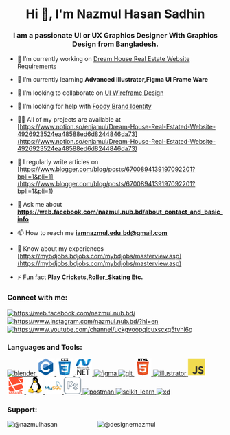 <h1 align="center">Hi 👋, I'm Nazmul Hasan Sadhin</h1>
<h3 align="center">I am a passionate UI or UX Graphics Designer With Graphics Design from Bangladesh.</h3>

- 🔭 I’m currently working on [Dream House Real Estate Website Requirements](https://www.notion.so/enjamul/Dream-House-Real-Estate-Website-Requirements-f6878b32f39843adb60500680cd76a15)

- 🌱 I’m currently learning **Advanced Illustrator,Figma UI Frame Ware**

- 👯 I’m looking to collaborate on [UI Wireframe Design](https://www.notion.so/enjamul/UI-Wireframe-Design-e4668c4343f94778b028cd19d96f3033)

- 🤝 I’m looking for help with [Foody Brand Identity](https://www.notion.so/enjamul/Foody-Brand-Identity-a27a0e7154794ae7ac7248e9b51b3acc)

- 👨‍💻 All of my projects are available at [https://www.notion.so/enjamul/Dream-House-Real-Estated-Website-4926923524ea48588ed6d8244846da73](https://www.notion.so/enjamul/Dream-House-Real-Estated-Website-4926923524ea48588ed6d8244846da73)

- 📝 I regularly write articles on [https://www.blogger.com/blog/posts/6700894139197092201?bpli=1&pli=1](https://www.blogger.com/blog/posts/6700894139197092201?bpli=1&pli=1)

- 💬 Ask me about **https://web.facebook.com/nazmul.nub.bd/about_contact_and_basic_info**

- 📫 How to reach me **iamnazmul.edu.bd@gmail.com**

- 📄 Know about my experiences [https://mybdjobs.bdjobs.com/mybdjobs/masterview.asp](https://mybdjobs.bdjobs.com/mybdjobs/masterview.asp)

- ⚡ Fun fact **Play Crickets,Roller_Skating Etc.**

<h3 align="left">Connect with me:</h3>
<p align="left">
<a href="https://fb.com/https://web.facebook.com/nazmul.nub.bd/" target="blank"><img align="center" src="https://raw.githubusercontent.com/rahuldkjain/github-profile-readme-generator/master/src/images/icons/Social/facebook.svg" alt="https://web.facebook.com/nazmul.nub.bd/" height="30" width="40" /></a>
<a href="https://instagram.com/https://www.instagram.com/nazmul.nub.bd/?hl=en" target="blank"><img align="center" src="https://raw.githubusercontent.com/rahuldkjain/github-profile-readme-generator/master/src/images/icons/Social/instagram.svg" alt="https://www.instagram.com/nazmul.nub.bd/?hl=en" height="30" width="40" /></a>
<a href="https://www.youtube.com/c/https://www.youtube.com/channel/uckgvoopqicuxscxg5tvhl6q" target="blank"><img align="center" src="https://raw.githubusercontent.com/rahuldkjain/github-profile-readme-generator/master/src/images/icons/Social/youtube.svg" alt="https://www.youtube.com/channel/uckgvoopqicuxscxg5tvhl6q" height="30" width="40" /></a>
</p>

<h3 align="left">Languages and Tools:</h3>
<p align="left"> <a href="https://www.blender.org/" target="_blank" rel="noreferrer"> <img src="https://download.blender.org/branding/community/blender_community_badge_white.svg" alt="blender" width="40" height="40"/> </a> <a href="https://www.cprogramming.com/" target="_blank" rel="noreferrer"> <img src="https://raw.githubusercontent.com/devicons/devicon/master/icons/c/c-original.svg" alt="c" width="40" height="40"/> </a> <a href="https://www.w3schools.com/css/" target="_blank" rel="noreferrer"> <img src="https://raw.githubusercontent.com/devicons/devicon/master/icons/css3/css3-original-wordmark.svg" alt="css3" width="40" height="40"/> </a> <a href="https://dotnet.microsoft.com/" target="_blank" rel="noreferrer"> <img src="https://raw.githubusercontent.com/devicons/devicon/master/icons/dot-net/dot-net-original-wordmark.svg" alt="dotnet" width="40" height="40"/> </a> <a href="https://www.figma.com/" target="_blank" rel="noreferrer"> <img src="https://www.vectorlogo.zone/logos/figma/figma-icon.svg" alt="figma" width="40" height="40"/> </a> <a href="https://git-scm.com/" target="_blank" rel="noreferrer"> <img src="https://www.vectorlogo.zone/logos/git-scm/git-scm-icon.svg" alt="git" width="40" height="40"/> </a> <a href="https://www.w3.org/html/" target="_blank" rel="noreferrer"> <img src="https://raw.githubusercontent.com/devicons/devicon/master/icons/html5/html5-original-wordmark.svg" alt="html5" width="40" height="40"/> </a> <a href="https://www.adobe.com/in/products/illustrator.html" target="_blank" rel="noreferrer"> <img src="https://www.vectorlogo.zone/logos/adobe_illustrator/adobe_illustrator-icon.svg" alt="illustrator" width="40" height="40"/> </a> <a href="https://developer.mozilla.org/en-US/docs/Web/JavaScript" target="_blank" rel="noreferrer"> <img src="https://raw.githubusercontent.com/devicons/devicon/master/icons/javascript/javascript-original.svg" alt="javascript" width="40" height="40"/> </a> <a href="https://laravel.com/" target="_blank" rel="noreferrer"> <img src="https://raw.githubusercontent.com/devicons/devicon/master/icons/laravel/laravel-plain-wordmark.svg" alt="laravel" width="40" height="40"/> </a> <a href="https://www.linux.org/" target="_blank" rel="noreferrer"> <img src="https://raw.githubusercontent.com/devicons/devicon/master/icons/linux/linux-original.svg" alt="linux" width="40" height="40"/> </a> <a href="https://www.mysql.com/" target="_blank" rel="noreferrer"> <img src="https://raw.githubusercontent.com/devicons/devicon/master/icons/mysql/mysql-original-wordmark.svg" alt="mysql" width="40" height="40"/> </a> <a href="https://www.photoshop.com/en" target="_blank" rel="noreferrer"> <img src="https://raw.githubusercontent.com/devicons/devicon/master/icons/photoshop/photoshop-line.svg" alt="photoshop" width="40" height="40"/> </a> <a href="https://postman.com" target="_blank" rel="noreferrer"> <img src="https://www.vectorlogo.zone/logos/getpostman/getpostman-icon.svg" alt="postman" width="40" height="40"/> </a> <a href="https://scikit-learn.org/" target="_blank" rel="noreferrer"> <img src="https://upload.wikimedia.org/wikipedia/commons/0/05/Scikit_learn_logo_small.svg" alt="scikit_learn" width="40" height="40"/> </a> <a href="https://www.adobe.com/products/xd.html" target="_blank" rel="noreferrer"> <img src="https://cdn.worldvectorlogo.com/logos/adobe-xd.svg" alt="xd" width="40" height="40"/> </a> </p>

<h3 align="left">Support:</h3>
<p><a href="https://www.buymeacoffee.com/@nazmulhasan"> <img align="left" src="https://cdn.buymeacoffee.com/buttons/v2/default-yellow.png" height="50" width="210" alt="@nazmulhasan" /></a><a href="https://ko-fi.com/@designernazmul"> <img align="left" src="https://cdn.ko-fi.com/cdn/kofi3.png?v=3" height="50" width="210" alt="@designernazmul" /></a></p><br><br>
